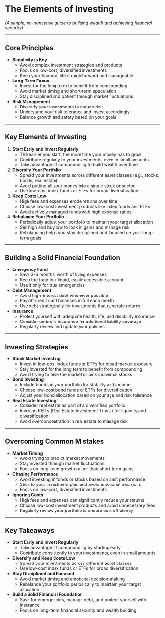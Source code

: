 # The Elements of Investing

*(A simple, no-nonsense guide to building wealth and achieving financial security)*

---

## Core Principles

- **Simplicity is Key**
  - Avoid complex investment strategies and products
  - Focus on low-cost, diversified investments
  - Keep your financial life straightforward and manageable
- **Long-Term Focus**
  - Invest for the long term to benefit from compounding
  - Avoid market timing and short-term speculation
  - Stay disciplined and patient through market fluctuations
- **Risk Management**
  - Diversify your investments to reduce risk
  - Understand your risk tolerance and invest accordingly
  - Balance growth and safety based on your goals

---

## Key Elements of Investing

1. **Start Early and Invest Regularly**
   - The earlier you start, the more time your money has to grow
   - Contribute regularly to your investments, even in small amounts
   - Take advantage of compounding to build wealth over time
2. **Diversify Your Portfolio**
   - Spread your investments across different asset classes (e.g., stocks, bonds, real estate)
   - Avoid putting all your money into a single stock or sector
   - Use low-cost index funds or ETFs for broad diversification
3. **Keep Costs Low**
   - High fees and expenses erode returns over time
   - Choose low-cost investment products like index funds and ETFs
   - Avoid actively managed funds with high expense ratios
4. **Rebalance Your Portfolio**
   - Periodically adjust your portfolio to maintain your target allocation
   - Sell high and buy low to lock in gains and manage risk
   - Rebalancing helps you stay disciplined and focused on your long-term goals

---

## Building a Solid Financial Foundation

- **Emergency Fund**
  - Save 3-6 months’ worth of living expenses
  - Keep the fund in a liquid, easily accessible account
  - Use it only for true emergencies
- **Debt Management**
  - Avoid high-interest debt whenever possible
  - Pay off credit card balances in full each month
  - Use debt strategically for investments that generate returns
- **Insurance**
  - Protect yourself with adequate health, life, and disability insurance
  - Consider umbrella insurance for additional liability coverage
  - Regularly review and update your policies

---

## Investing Strategies

- **Stock Market Investing**
  - Invest in low-cost index funds or ETFs for broad market exposure
  - Stay invested for the long term to benefit from compounding
  - Avoid trying to time the market or pick individual stocks
- **Bond Investing**
  - Include bonds in your portfolio for stability and income
  - Choose low-cost bond funds or ETFs for diversification
  - Adjust your bond allocation based on your age and risk tolerance
- **Real Estate Investing**
  - Consider real estate as part of a diversified portfolio
  - Invest in REITs (Real Estate Investment Trusts) for liquidity and diversification
  - Avoid overconcentration in real estate to manage risk

---

## Overcoming Common Mistakes

- **Market Timing**
  - Avoid trying to predict market movements
  - Stay invested through market fluctuations
  - Focus on long-term growth rather than short-term gains
- **Chasing Performance**
  - Avoid investing in funds or stocks based on past performance
  - Stick to your investment plan and avoid emotional decisions
  - Focus on low-cost, diversified investments
- **Ignoring Costs**
  - High fees and expenses can significantly reduce your returns
  - Choose low-cost investment products and avoid unnecessary fees
  - Regularly review your portfolio to ensure cost efficiency

---

## Key Takeaways

- **Start Early and Invest Regularly**
  - Take advantage of compounding by starting early
  - Contribute consistently to your investments, even in small amounts
- **Diversify and Keep Costs Low**
  - Spread your investments across different asset classes
  - Use low-cost index funds or ETFs for broad diversification
- **Stay Disciplined and Focused**
  - Avoid market timing and emotional decision-making
  - Rebalance your portfolio periodically to maintain your target allocation
- **Build a Solid Financial Foundation**
  - Save for emergencies, manage debt, and protect yourself with insurance
  - Focus on long-term financial security and wealth building
